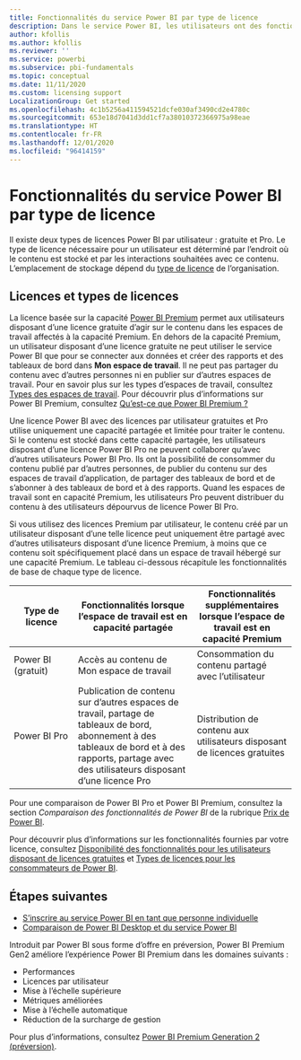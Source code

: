 ```yaml
---
title: Fonctionnalités du service Power BI par type de licence
description: Dans le service Power BI, les utilisateurs ont des fonctionnalités définies en fonction du type de licence (gratuite ou Pro) par utilisateur dont ils disposent et selon que le contenu avec lequel ils interagissent se trouve dans un espace de travail affecté à une capacité Power BI Premium.
author: kfollis
ms.author: kfollis
ms.reviewer: ''
ms.service: powerbi
ms.subservice: pbi-fundamentals
ms.topic: conceptual
ms.date: 11/11/2020
ms.custom: licensing support
LocalizationGroup: Get started
ms.openlocfilehash: 4c1b5256a411594521dcfe030af3490cd2e4780c
ms.sourcegitcommit: 653e18d7041d3dd1cf7a38010372366975a98eae
ms.translationtype: HT
ms.contentlocale: fr-FR
ms.lasthandoff: 12/01/2020
ms.locfileid: "96414159"
---
```

# <a name="power-bi-service-features-by-license-type"></a>Fonctionnalités du service Power BI par type de licence

Il existe deux types de licences Power BI par utilisateur : gratuite et Pro. Le type de licence nécessaire pour un utilisateur est déterminé par l’endroit où le contenu est stocké et par les interactions souhaitées avec ce contenu. L’emplacement de stockage dépend du [type de licence](#licenses-and-license-types) de l’organisation.

## <a name="licenses-and-license-types"></a>Licences et types de licences

La licence basée sur la capacité [Power BI Premium](../admin/service-admin-premium-purchase.md) permet aux utilisateurs disposant d’une licence gratuite d’agir sur le contenu dans les espaces de travail affectés à la capacité Premium. En dehors de la capacité Premium, un utilisateur disposant d’une licence gratuite ne peut utiliser le service Power BI que pour se connecter aux données et créer des rapports et des tableaux de bord dans **Mon espace de travail**. Il ne peut pas partager du contenu avec d’autres personnes ni en publier sur d’autres espaces de travail. Pour en savoir plus sur les types d’espaces de travail, consultez [Types des espaces de travail](../consumer/end-user-workspaces.md#types-of-workspaces). Pour découvrir plus d’informations sur Power BI Premium, consultez [Qu’est-ce que Power BI Premium ?](../admin/service-premium-what-is.md)

Une licence Power BI avec des licences par utilisateur gratuites et Pro utilise uniquement une capacité partagée et limitée pour traiter le contenu. Si le contenu est stocké dans cette capacité partagée, les utilisateurs disposant d’une licence Power BI Pro ne peuvent collaborer qu’avec d’autres utilisateurs Power BI Pro. Ils ont la possibilité de consommer du contenu publié par d’autres personnes, de publier du contenu sur des espaces de travail d’application, de partager des tableaux de bord et de s’abonner à des tableaux de bord et à des rapports.  Quand les espaces de travail sont en capacité Premium, les utilisateurs Pro peuvent distribuer du contenu à des utilisateurs dépourvus de licence Power BI Pro.

Si vous utilisez des licences Premium par utilisateur, le contenu créé par un utilisateur disposant d’une telle licence peut uniquement être partagé avec d’autres utilisateurs disposant d’une licence Premium, à moins que ce contenu soit spécifiquement placé dans un espace de travail hébergé sur une capacité Premium. Le tableau ci-dessous récapitule les fonctionnalités de base de chaque type de licence. 

| Type de licence | Fonctionnalités lorsque l’espace de travail est en capacité partagée | Fonctionnalités supplémentaires lorsque l’espace de travail est en capacité Premium |
| --------- | ----------- | ----------- |
| Power BI (gratuit) | Accès au contenu de Mon espace de travail | Consommation du contenu partagé avec l’utilisateur |
| Power BI Pro | Publication de contenu sur d’autres espaces de travail, partage de tableaux de bord, abonnement à des tableaux de bord et à des rapports, partage avec des utilisateurs disposant d’une licence Pro | Distribution de contenu aux utilisateurs disposant de licences gratuites |

Pour une comparaison de Power BI Pro et Power BI Premium, consultez la section _Comparaison des fonctionnalités de Power BI_ de la rubrique [Prix de Power BI](https://powerbi.microsoft.com/pricing/).

Pour découvrir plus d’informations sur les fonctionnalités fournies par votre licence, consultez [Disponibilité des fonctionnalités pour les utilisateurs disposant de licences gratuites](../consumer/end-user-features.md) et [Types de licences pour les consommateurs de Power BI](../consumer/end-user-license.md).

## <a name="next-steps"></a>Étapes suivantes

* [S’inscrire au service Power BI en tant que personne individuelle](service-self-service-signup-for-power-bi.md)
* [Comparaison de Power BI Desktop et du service Power BI](service-service-vs-desktop.md)


Introduit par Power BI sous forme d’offre en préversion, Power BI Premium Gen2 améliore l’expérience Power BI Premium dans les domaines suivants :
* Performances
* Licences par utilisateur
* Mise à l’échelle supérieure
* Métriques améliorées
* Mise à l’échelle automatique
* Réduction de la surcharge de gestion

Pour plus d’informations, consultez [Power BI Premium Generation 2 (préversion)](../admin/service-premium-what-is.md#power-bi-premium-generation-2-preview).